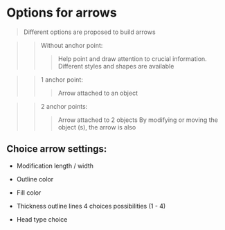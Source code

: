 # Options for arrows

> Different options are proposed to build arrows

>> Without anchor point:
>>> Help point and draw attention to crucial information. Different styles and shapes are available

>> 1 anchor point:
>>> Arrow attached to an object


>> 2 anchor points:
>>> Arrow attached to 2 objects
By modifying or moving the object (s), the arrow is also


## Choice arrow settings:

- Modification length / width
      
- Outline color
      
- Fill color
         
- Thickness outline lines 4 choices possibilities (1 - 4)
       
- Head type choice
